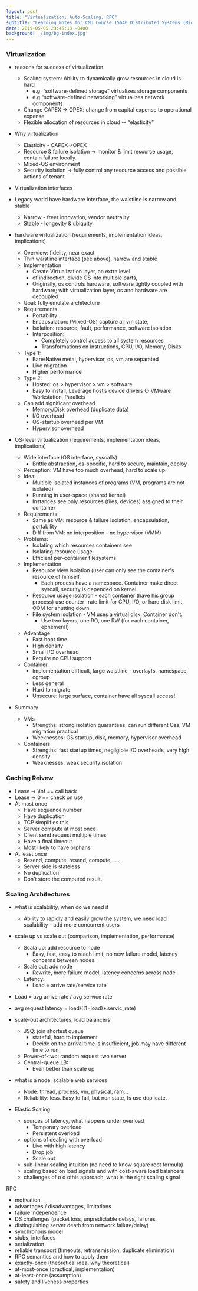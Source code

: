 ```yaml
---
layout: post
title: "Virtualization, Auto-Scaling, RPC"
subtitle: "Learning Notes for CMU Course 15640 Distributed Systems (Midterm Review)"
date: 2019-05-05 23:45:13 -0400
background: '/img/bg-index.jpg'
---
```

### Virtualization
- reasons for success of virtualization
    - Scaling system: Ability to dynamically grow resources in cloud is hard
        - e.g. “software-defined storage” virtualizes storage components
        - e.g “software-defined networking” virtualizes network components
    - Change CAPEX -> OPEX: change from capital expense to operational expense
    - Flexible allocation of resources in cloud -- “elasticity”
- Why virtualization
    - Elasticity - CAPEX->OPEX
    - Resource & failure isolation -> monitor & limit resource usage, contain failure locally.
    - Mixed-OS environment
    - Security isolation -> fully control any resource access and possible actions of tenant
- Virtualization interfaces
- Legacy world have hardware interface, the waistline is narrow and stable
    - Narrow - freer innovation, vendor neutrality
    - Stable - longevity & ubiquity

- hardware virtualization (requirements, implementation ideas, implications)
    - Overview: fidelity, near exact
    - Thin waistline interface (see above), narrow and stable
    - Implementation
        - Create Virtualization layer, an extra level
        - of indirection, divide OS into multiple parts, 
        - Originally, os controls hardware, software tightly coupled with hardware; with virtualization layer, os and hardware are decoupled
    - Goal: fully emulate architecture
    - Requirements
        - Portability
        - Encapsulation: (Mixed-OS) capture all vm state, 
        - Isolation: resource, fault, performance, software isolation
        - Interposition: 
            - Completely control access to all system resources
            - Transformations on instructions, CPU, I/O, Memory, Disks
    - Type 1:
        - Bare/Native metal, hypervisor, os, vm are separated
        - Live migration
        - Higher performance
    - Type 2:
        - Hosted: os > hypervisor > vm > software
        - Easy to install, 
        Leverage host’s device drivers
        ○ VMware Workstation, Parallels
    - Can add significant overhead
        - Memory/Disk overhead (duplicate data)
        - I/O overhead
        - OS-startup overhead per VM
        - Hypervisor overhead



- OS-level virtualization (requirements, implementation ideas, implications)
    - Wide interface (OS interface, syscalls)
        - Brittle abstraction, os-specific, hard to secure, maintain, deploy
    - Perception: VM have too much overhead, hard to scale up.
    - Idea: 
        - Multiple isolated instances of programs (VM, programs are not isolated)
        - Running in user-space (shared kernel)
        - Instances see only resources (files, devices) assigned to their container
    - Requirements:
        - Same as VM: resource & failure isolation, encapsulation, portability
        - Diff from VM: no interposition - no hypervisor (VMM)
    - Problems:
        - Isolating which resources containers see
        - Isolating resource usage
        - Efficient per-container filesystems
    - Implementation
        - Resource view isolation (user can only see the container's resource of himself. 
            - Each process have a namespace. Container make direct syscall, security is depended on kernel.
        - Resource usage isolation - each container (have his group process) use counter- rate limit for CPU, I/O, or hard disk limit, OOM for shutting down
        - File system isolation - VM uses a virtual disk, Container don't.
            - Use two layers, one RO, one RW (for each container, ephemeral)
    - Advantage
        - Fast boot time
        - High density
        - Small I/O overhead
        - Require no CPU support
    - Container
        - Implementation difficult, large waistline - overlayfs, namespace, cgroup
        - Less general
        - Hard to migrate
        - Unsecure: large surface, container have all syscall access!
- Summary
    - VMs
        - Strengths: strong isolation guarantees, can run different Oss, VM migration practical
        - Weeknesses: OS startup, disk, memory, hypervisor overhead
    - Containers
        - Strengths: fast startup times, negligible I/O overheads, very high density
        - Weaknesses: weak security isolation

        





### Caching Reivew
- Lease -> \inf == call back
- Lease -> 0 == check on use
- At most once 
    - Have sequence number
    - Have duplication
    - TCP simplifies this
    - Server compute at most once
    - Client send request multiple times
    - Have a final timeout
    - Most likely to have orphans
- At least once 
    - Resend, compute, resend, compute, …., 
    - Server side is stateless
    - No duplication
    - Don’t store the computed result.





### Scaling Architectures
- what is scalability, when do we need it
    - Ability to rapidly and easily grow the system, we need load scalability - add more concurrent users
- scale up vs scale out (comparison, implementation, performance)
    - Scala up: add resource to node
        - Easy, fast, easy to reach limit, no new failure model, latency concerns between nodes.
    - Scale out: add node
        - Rewrite, more failure model, latency concerns across node
    - Latency:
        - Load = arrive rate/service rate
- Load = avg arrive rate / avg service rate
- avg request latency = 
load/((1−load)∗servic\_rate)
- scale-out architectures, load balancers
    - JSQ: join shortest queue
        - stateful, hard to implement
        - Decide on the arrival time is insufficient, job may have different time to run
    - Power-of-two: random request two server
    - Central-queue LB:
        - Even better than scale up
    
    
- what is a node, scalable web services
    - Node: thread, process, vm, physical, ram…
    - Reliability: less. Easy to fail, but non state, fs use duplicate.


- Elastic Scaling
    - sources of latency, what happens under overload
      - Temporary overload
      - Persistent overload
    - options of dealing with overload
      - Live with high latency
      - Drop job
      - Scale out
    - sub-linear scaling intuition (no need to know square root formula)
    - scaling based on load signals and with cost-aware load balancers
    - challenges of o o othis approach, what is the right scaling signal



RPC
- motivation
- advantages / disadvantages, limitations
- failure independence
- DS challenges (packet loss, unpredictable delays, failures,
- distinguishing server death from network failure/delay)
- synchronous model
- stubs, interfaces
- serialization
- reliable transport (timeouts, retransmission, duplicate elimination)
- RPC semantics and how to apply them
- exactly-once (theoretical idea, why theoretical)
- at-most-once (practical, implementation)
- at-least-once (assumption)
- safety and liveness properties


    

